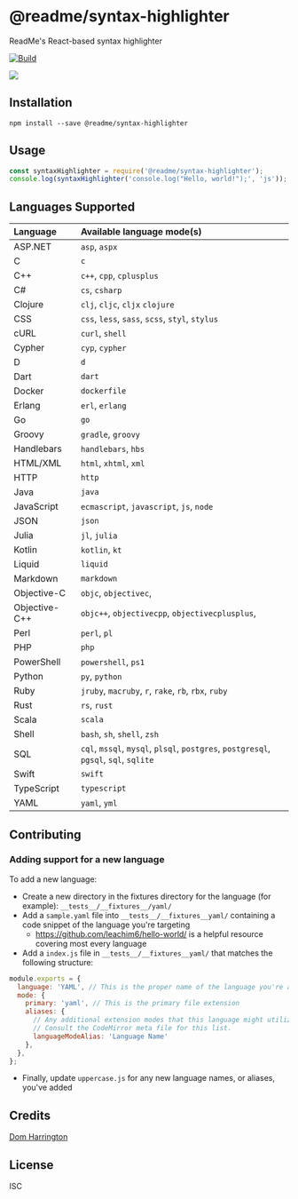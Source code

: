 # @readme/syntax-highlighter

ReadMe's React-based syntax highlighter

[![Build](https://github.com/readmeio/api-explorer/workflows/CI/badge.svg)](https://github.com/readmeio/api-explorer/tree/master/packages/syntax-highlighter)

[![](https://d3vv6lp55qjaqc.cloudfront.net/items/1M3C3j0I0s0j3T362344/Untitled-2.png)](https://readme.io)

## Installation

```
npm install --save @readme/syntax-highlighter
```

## Usage

```js
const syntaxHighlighter = require('@readme/syntax-highlighter');
console.log(syntaxHighlighter('console.log("Hello, world!");', 'js'));
```

## Languages Supported
| Language | Available language mode(s) |
| :--- | :--- |
| ASP.NET | `asp`, `aspx` |
| C | `c` |
| C++ | `c++`, `cpp`, `cplusplus` |
| C# | `cs`, `csharp` |
| Clojure | `clj`, `cljc`, `cljx` `clojure` |
| CSS | `css`, `less`, `sass`, `scss`, `styl`, `stylus` |
| cURL | `curl`, `shell` |
| Cypher | `cyp`, `cypher` |
| D | `d` |
| Dart | `dart` |
| Docker | `dockerfile` |
| Erlang | `erl`, `erlang` |
| Go | `go` |
| Groovy | `gradle`, `groovy` |
| Handlebars | `handlebars`, `hbs` |
| HTML/XML | `html`, `xhtml`, `xml` |
| HTTP | `http` |
| Java | `java` |
| JavaScript | `ecmascript`, `javascript`, `js`, `node` |
| JSON | `json` |
| Julia | `jl`, `julia` |
| Kotlin | `kotlin`, `kt` |
| Liquid | `liquid` |
| Markdown | `markdown` |
| Objective-C | `objc`, `objectivec`,  |
| Objective-C++ | `objc++`, `objectivecpp`, `objectivecplusplus`,  |
| Perl | `perl`, `pl` |
| PHP | `php` |
| PowerShell | `powershell`, `ps1` |
| Python | `py`, `python` |
| Ruby | `jruby`, `macruby`, `r`, `rake`, `rb`, `rbx`, `ruby` |
| Rust | `rs`, `rust` |
| Scala | `scala` |
| Shell | `bash`, `sh`, `shell`, `zsh` |
| SQL | `cql`, `mssql`, `mysql`, `plsql`, `postgres`, `postgresql`, `pgsql`, `sql`, `sqlite` |
| Swift | `swift` |
| TypeScript | `typescript` |
| YAML | `yaml`, `yml` |

## Contributing
### Adding support for a new language

To add a new language:

* Create a new directory in the fixtures directory for the language (for example): `__tests__/__fixtures__/yaml/`
* Add a `sample.yaml` file into `__tests__/__fixtures__yaml/` containing a code snippet of the language you're targeting
    * https://github.com/leachim6/hello-world/ is a helpful resource covering most every language
* Add a `index.js` file in `__tests__/__fixtures__yaml/` that matches the following structure:

```js
module.exports = {
  language: 'YAML', // This is the proper name of the language you're adding.
  mode: {
    primary: 'yaml', // This is the primary file extension
    aliases: {
      // Any additional extension modes that this language might utilize or be known under (SQL variantes for example).
      // Consult the CodeMirror meta file for this list.
      languageModeAlias: 'Language Name'
    },
  },
};
```

* Finally, update `uppercase.js` for any new language names, or aliases, you've added

## Credits
[Dom Harrington](https://github.com/domharrington/)

## License

ISC
